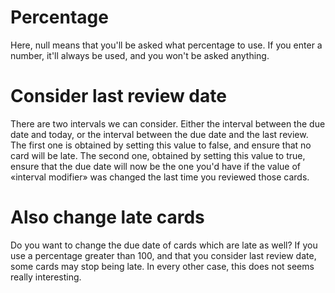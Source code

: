 # Percentage

Here, null means that you'll be asked what percentage to use. If you enter a number, it'll always be used, and you won't be asked anything.

# Consider last review date

There are two intervals we can consider. Either the interval between the due date and today, or the interval between the due date and the last review. The first one is obtained by setting this value to false, and ensure that no card will be late. The second one, obtained by setting this value to true, ensure that the due date will now be the one you'd have if the value of «interval modifier» was changed the last time you reviewed those cards.

# Also change late cards

Do you want to change the due date of cards which are late as well? If you use a percentage greater than 100, and that you consider last review date, some cards may stop being late. In every other case, this does not seems really interesting.
